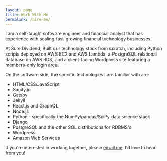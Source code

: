 ```yaml
---
layout: page
title: Work With Me
permalink: /hire-me/
---
```


I am a self-taught software engineer and financial analyst that has experience with scaling fast-growing financial technology businesses.

At Sure Dividend, Built our technology stack from scratch, including Python scripts deployed on AWS EC2 and AWS Lambda, a PostgreSQL relational database on AWS RDS, and a client-facing Wordpress site featuring a members-only login area.

On the software side, the specific technologies I am familiar with are:

* HTML/CSS/JavaScript
* Sanity.io
* Gatsby
* Jekyll
* React.js and GraphQL
* Node.js
* Python - specifically the NumPy/pandas/SciPy data science stack
* Django
* PostgreSQL and the other SQL distributions for RDBMS's
* Wordpress
* Amazon Web Services

If you're interested in working together, please [email me](mailto:nicholasmccullum@gmail.com). I'd love to hear from you!
